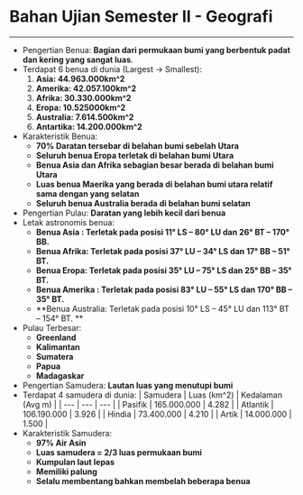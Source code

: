 # Bahan Ujian Semester II - Geografi
---

- Pengertian Benua: **Bagian dari permukaan bumi yang berbentuk padat dan kering yang sangat luas**.
- Terdapat 6 benua di dunia (Largest -> Smallest):
    1. **Asia: 44.963.000km^2**
    2. **Amerika: 42.057.100km^2**
    3. **Afrika: 30.330.000km^2**
    4. **Eropa: 10.525000km^2**
    5. **Australia: 7.614.500km^2**
    6. **Antartika: 14.200.000km^2**
- Karakteristik Benua: 
    - **70% Daratan tersebar di belahan bumi sebelah Utara**
    - **Seluruh benua Eropa terletak di belahan bumi Utara**
    - **Benua Asia dan Afrika sebagian besar berada di belahan bumi Utara**
    - **Luas benua Maerika yang berada di belahan bumi utara relatif sama dengan yang selatan**
    - **Seluruh benua Australia berada di belahan bumi selatan**
- Pengertian Pulau: **Daratan yang lebih kecil dari benua** 
- Letak astronomis benua:
    - **Benua Asia : Terletak pada posisi 11° LS – 80° LU dan 26° BT – 170° BB.**
    - **Benua Afrika: Terletak pada posisi 37° LU – 34° LS dan 17°  BB – 51°  BT.**
    - **Benua Eropa: Terletak pada posisi  35° LU – 75° LS dan 25° BB – 35° BT.**
    - **Benua Amerika : Terletak pada posisi 83° LU – 55° LS dan 170° BB – 35° BT.**
    - **Benua Australia: Terletak pada posisi 10° LS – 45° LU dan 113° BT – 154° BT. **
- Pulau Terbesar:
  - **Greenland**
  - **Kalimantan**
  - **Sumatera**
  - **Papua**
  - **Madagaskar**
- Pengertian Samudera: **Lautan luas yang menutupi bumi**
- Terdapat 4 samudera di dunia:
    | Samudera | Luas (km^2) | Kedalaman (Avg m) |
    | --- | --- | --- |
    | Pasifik | 165.000.000 | 4.282 |
    | Atlantik | 106.190.000 | 3.926 |
    | Hindia | 73.400.000 | 4.210 |
    | Artik | 14.000.000 | 1.500 |
- Karakteristik Samudera:
    - **97% Air Asin**
    - **Luas samudera = 2/3 luas permukaan bumi**
    - **Kumpulan laut lepas**
    - **Memiliki palung**
    - **Selalu membentang bahkan membelah beberapa benua**